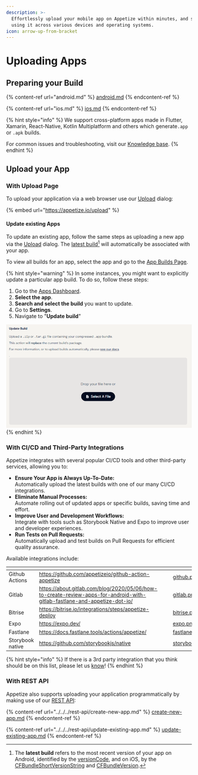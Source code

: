 ```yaml
---
description: >-
  Effortlessly upload your mobile app on Appetize within minutes, and start
  using it across various devices and operating systems.
icon: arrow-up-from-bracket
---
```


# Uploading Apps

## Preparing your Build

{% content-ref url="android.md" %}
[android.md](android.md)
{% endcontent-ref %}

{% content-ref url="ios.md" %}
[ios.md](ios.md)
{% endcontent-ref %}

{% hint style="info" %}
We support cross-platform apps made in Flutter, Xamarin, React-Native, Kotlin Multiplatform and others which generate`.app` or `.apk` builds.

For common issues and troubleshooting, visit our [Knowledge base](https://support.appetize.io/uploading-and-installing-apps).
{% endhint %}

## Upload your App

### With Upload Page

To upload your application via a web browser use our [Upload](https://appetize.io/upload) dialog:

{% embed url="https://appetize.io/upload" %}

#### Update existing Apps

To update an existing app, follow the same steps as uploading a new app via the [Upload](https://appetize.io/upload) dialog. The [latest build](#user-content-fn-1)[^1] will automatically be associated with your app.

To view all builds for an app, select the app and go to the [App Builds Page](../listing-apps.md#app-builds-page).

{% hint style="warning" %}
In some instances, you might want to explicitly update a particular app build. To do so, follow these steps:

1. Go to the [Apps Dashboard](https://appetize.io/apps).
2. **Select the app**.
3. **Search and select the build** you want to update.
4. Go to **Settings**.
5. Navigate to "**Update build**"

![](<../../../.gitbook/assets/image (4).png>)
{% endhint %}

### With CI/CD and Third-Party Integrations

Appetize integrates with several popular CI/CD tools and other third-party services, allowing you to:

* **Ensure Your App is Always Up-To-Date:**\
  Automatically upload the latest builds with one of our many CI/CD integrations.
* **Eliminate Manual Processes:**\
  Automate rolling out of updated apps or specific builds, saving time and effort.
* **Improve User and Development Workflows:**\
  Integrate with tools such as Storybook Native and Expo to improve user and developer experiences.
* **Run Tests on Pull Requests:**\
  Automatically upload and test builds on Pull Requests for efficient quality assurance.

Available integrations include:

<table data-view="cards"><thead><tr><th></th><th data-hidden data-card-target data-type="content-ref"></th><th data-hidden></th><th data-hidden></th><th data-hidden data-card-cover data-type="files"></th></tr></thead><tbody><tr><td>Github Actions</td><td><a href="https://github.com/appetizeio/github-action-appetize">https://github.com/appetizeio/github-action-appetize</a></td><td></td><td></td><td><a href="../../../.gitbook/assets/github.png">github.png</a></td></tr><tr><td>Gitlab</td><td><a href="https://about.gitlab.com/blog/2020/05/06/how-to-create-review-apps-for-android-with-gitlab-fastlane-and-appetize-dot-io/">https://about.gitlab.com/blog/2020/05/06/how-to-create-review-apps-for-android-with-gitlab-fastlane-and-appetize-dot-io/</a></td><td></td><td></td><td><a href="../../../.gitbook/assets/gitlab.png">gitlab.png</a></td></tr><tr><td>Bitrise</td><td><a href="https://bitrise.io/integrations/steps/appetize-deploy">https://bitrise.io/integrations/steps/appetize-deploy</a></td><td></td><td></td><td><a href="../../../.gitbook/assets/bitrise.png">bitrise.png</a></td></tr><tr><td>Expo</td><td><a href="https://expo.dev/">https://expo.dev/</a></td><td></td><td></td><td><a href="../../../.gitbook/assets/expo.png">expo.png</a></td></tr><tr><td>Fastlane</td><td><a href="https://docs.fastlane.tools/actions/appetize/">https://docs.fastlane.tools/actions/appetize/</a></td><td></td><td></td><td><a href="../../../.gitbook/assets/fastlane.png">fastlane.png</a></td></tr><tr><td>Storybook native</td><td><a href="https://github.com/storybookjs/native">https://github.com/storybookjs/native</a></td><td></td><td></td><td><a href="../../../.gitbook/assets/storybook.png">storybook.png</a></td></tr></tbody></table>

{% hint style="info" %}
If there is a 3rd party integration that you think should be on this list, please let us [know](mailto:support@appetize.io)!
{% endhint %}

### With REST API

Appetize also supports uploading your application programmatically by making use of our [REST API](../../../rest-api/):

{% content-ref url="../../../rest-api/create-new-app.md" %}
[create-new-app.md](../../../rest-api/create-new-app.md)
{% endcontent-ref %}

{% content-ref url="../../../rest-api/update-existing-app.md" %}
[update-existing-app.md](../../../rest-api/update-existing-app.md)
{% endcontent-ref %}

[^1]: The **latest build** refers to the most recent version of your app on Android, identified by the [versionCode](https://developer.android.com/studio/publish/versioning#versioningsettings), and on iOS, by the [CFBundleShortVersionString](https://developer.apple.com/documentation/bundleresources/information_property_list/cfbundleshortversionstring) and [CFBundleVersion](https://developer.apple.com/documentation/bundleresources/information_property_list/cfbundleversion).
